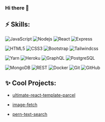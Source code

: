 ### Hi there 👋

## ⚡ Skills:

![JavaScript](https://img.shields.io/badge/-JavaScript-black?style=flat-square&logo=javascript)
![Nodejs](https://img.shields.io/badge/-Nodejs-black?style=flat-square&logo=Node.js)
![React](https://img.shields.io/badge/-React-black?style=flat-square&logo=react)
![Express](https://img.shields.io/badge/-Express-black?style=flat-square)

![HTML5](https://img.shields.io/badge/-HTML5-E34F26?style=flat-square&logo=html5&logoColor=white)
![CSS3](https://img.shields.io/badge/-CSS3-1572B6?style=flat-square&logo=css3)
![Bootstrap](https://img.shields.io/badge/-Bootstrap-563D7C?style=flat-square&logo=bootstrap)
![Tailwindcss](https://img.shields.io/badge/-Tailwindcss-38B2AC?style=flat-square&logo=tailwind-css&logoColor=fff)

![Yarn](https://img.shields.io/badge/-Yarn-2C8EBB?style=flat-square&logo=yarn&logoColor=fff)
![Heroku](https://img.shields.io/badge/-Heroku-430098?style=flat-square&logo=heroku)
![GraphQL](https://img.shields.io/badge/-GraphQL-E10098?style=flat-square&logo=graphql)
![PostgreSQL](https://img.shields.io/badge/-PostgreSQL-336791?style=flat-square&logo=postgresql)

![MongoDB](https://img.shields.io/badge/-MongoDB-black?style=flat-square&logo=mongodb)
![REST](https://img.shields.io/badge/-REST-black?style=flat-square)
![Docker](https://img.shields.io/badge/-Docker-black?style=flat-square&logo=docker)
![Git](https://img.shields.io/badge/-Git-black?style=flat-square&logo=git)
![GitHub](https://img.shields.io/badge/-GitHub-181717?style=flat-square&logo=github)


## ✨ Cool Projects:

- [ultimate-react-template-parcel](https://github.com/spectralapps/ultimate-react-template-parcel)

- [image-fetch](https://github.com/spectralapps/image-fetch)

- [pern-text-search](https://github.com/spectralapps/pern-text-search)

<!--
**spectralapps/spectralapps** is a ✨ _special_ ✨ repository because its `README.md` (this file) appears on your GitHub profile.

Here are some ideas to get you started:

- 🔭 I’m currently working on ...
- 🌱 I’m currently learning ...
- 👯 I’m looking to collaborate on ...
- 🤔 I’m looking for help with ...
- 💬 Ask me about ...
- 📫 How to reach me: ...
- 😄 Pronouns: ...
- ⚡ Fun fact: ...
-->
